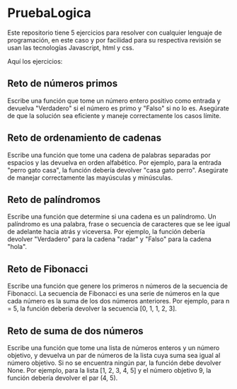 # PruebaLogica
Este repositorio tiene 5 ejercicios para resolver con cualquier lenguaje de programación, en este caso y por facilidad para su respectiva revisión se usan las tecnologías Javascript, html y css.

Aquí los ejercicios:


## Reto de números primos

Escribe una función que tome un número entero positivo como entrada y devuelva "Verdadero" si el número es primo y "Falso" si no lo es. Asegúrate de que la solución sea eficiente y maneje correctamente los casos límite.

## Reto de ordenamiento de cadenas

Escribe una función que tome una cadena de palabras separadas por espacios y las devuelva en orden alfabético. Por ejemplo, para la entrada "perro gato casa", la función debería devolver "casa gato perro". Asegúrate de manejar correctamente las mayúsculas y minúsculas.

## Reto de palíndromos

Escribe una función que determine si una cadena es un palíndromo. Un palíndromo es una palabra, frase o secuencia de caracteres que se lee igual de adelante hacia atrás y viceversa. Por ejemplo, la función debería devolver "Verdadero" para la cadena "radar" y "Falso" para la cadena "hola".

## Reto de Fibonacci

Escribe una función que genere los primeros n números de la secuencia de Fibonacci. La secuencia de Fibonacci es una serie de números en la que cada número es la suma de los dos números anteriores. Por ejemplo, para n = 5, la función debería devolver la secuencia [0, 1, 1, 2, 3].

## Reto de suma de dos números

Escribe una función que tome una lista de números enteros y un número objetivo, y devuelva un par de números de la lista cuya suma sea igual al número objetivo. Si no se encuentra ningún par, la función debe devolver None. Por ejemplo, para la lista [1, 2, 3, 4, 5] y el número objetivo 9, la función debería devolver el par (4, 5).